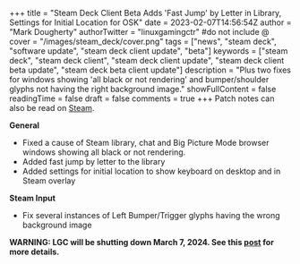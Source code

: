 +++
title = "Steam Deck Client Beta Adds 'Fast Jump' by Letter in Library, Settings for Initial Location for OSK"
date = 2023-02-07T14:56:54Z
author = "Mark Dougherty"
authorTwitter = "linuxgamingctr" #do not include @
cover = "/images/steam_deck/cover.png"
tags = ["news", "steam deck", "software update", "steam deck client update", "beta"]
keywords = ["steam deck", "steam deck client", "steam deck client update", "steam deck client beta update", "steam deck beta client update"]
description = "Plus two fixes for windows showing 'all black or not rendering' and bumper/shoulder glyphs not having the right background image."
showFullContent = false
readingTime = false
draft = false
comments = true
+++
Patch notes can also be read on [Steam](https://store.steampowered.com/news/app/1675200/view/3673283856621305204).

**General**
- Fixed a cause of Steam library, chat and Big Picture Mode browser windows showing all black or not rendering.
- Added fast jump by letter to the library
- Added settings for initial location to show keyboard on desktop and in Steam overlay

**Steam Input**
- Fix several instances of Left Bumper/Trigger glyphs having the wrong background image

**WARNING: LGC will be shutting down March 7, 2024. See this [post](https://linuxgamingcentral.com/posts/the-end-of-lgc/) for more details.**
